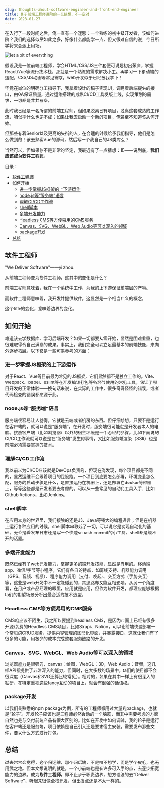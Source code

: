 ```yaml
---
slug: thoughts-about-software-engineer-and-front-end-engineer
title: 关于前端工程师进阶的一点猜想，不一定对
date: 2023-01-27
---
```


在入行了一段时间之后，俺一直有一个迷思：一个熟练的初中级开发者，该如何进阶？我们的选择似乎如此之多，好像什么都能学一点，但又很难自信的说，今日所学将来会派上用场。

![let a bit of everything](https://s2.loli.net/2023/01/19/XQdNB3FrbgqKtPj.jpg)

假设我是一位前端工程师，学会HTML/CSS/JS三件套便可说是初出茅庐，掌握React/Vue等流行技术栈，那就是一个熟练的需求解决小工。再学习一下移动端的适配，CSS/JS动画等常见需求，web开发似乎已经被我拿下！

毕竟在岗位的明确分工指导下，我拿着设计的稿子实现UI，调用着后端提供的接口，由QA保证质量，通过运维搭建的成熟CI/CD工具发版上线，实现策划的需求，一切都是井井有条。

此时我已经是一名所谓的前端工程师，但如果脱离已有项目，脱离这套成熟的工作流，咱似乎什么也完不成；如果让我去启动一个新的项目，俺甚至不知道该从何开始。

但那些有着Senior以及更高的头衔的人，在合适的时候给予我们指导，他们是怎么做到的！该去熟读Vue的源码，然后写一个我自己的JS类库么？

当然可以，但如果你不是非常的坚定，我最近有了一点猜想：即——说到底，**我们应该成为软件工程师**。

目录：

- [软件工程师](#软件工程师)
- [如何开始](#如何开始)
  - [进一步掌握JS框架的上下游运作](#进一步掌握js框架的上下游运作)
  - [node.js等“服务端”语言](#nodejs等服务端语言)
  - [理解CI/CD工作流](#理解cicd工作流)
  - [shell脚本](#shell脚本)
  - [多端开发能力](#多端开发能力)
  - [Headless CMS等方便易用的CMS服务](#headless-cms等方便易用的cms服务)
  - [Canvas、SVG、WebGL、Web Audio等可以深入的领域](#canvassvgwebglweb-audio等可以深入的领域)
  - [package开发](#package开发)
- [总结](#总结)

## 软件工程师

"We Deliver Software"——yi zhou.

从前端工程师变为软件工程师，这其中的变化是什么？

前端工程师意味着，我在一个系统中工作，为我的上下游保证前端层的产物。

而软件工程师意味着，我开发并提供软件。这显然是一个相当广义的概念。

这个title的变化，意味着边界的变化。

## 如何开始

难道该去学数据库、学习后端开发？如果一切都要从零开始，显然是困难重重，也很难取得令自己满意的成果。事实上，我们完全可以立足最基本的前端技能，来向外逐步拓展。以下仅是一些可供参考的方面：

### 进一步掌握JS框架的上下游运作

对于React、Vue等目前最为常见的JS框架，它们显然都不是独立工作的。Vite、Webpack、babel、eslint等在开发编译打包等各环节使用的常见工具，保证了项目开发的正常体验——换句话来说，在实际的工作中，很多奇奇怪怪的错误，或者代码检查的错误都来源于此。

### node.js等“服务端”语言

服务端很容易让人觉得，它就是云端或者机房的东西。但仔细想想，只要不是运行在客户端的，就可以说是“服务端”，在开发时，服务端很可能就是开发者本人的电脑。接触客户端（比如浏览器）以外的宿主环境是一个必经的步骤。比如下面说的CI/CD工作流就可以说是在“服务端”发生的事情，又比如服务端渲染（SSR）也是前端必须需要掌握的技术。

### 理解CI/CD工作流

我以前以为CI/CD应该就是DevOps负责的，但现在俺发现，每个项目都是不同的，显然运维不会跟着项目的屁股跑。一个项目到底要怎么部署，环境变量怎么配，服务的启动步骤是什么，是直接运行在机器上，还是部署在docker等容器上，等等这些都是开发者要去考虑的。可以从一些常见的自动化工具入手，比如Github Actions，比如Jenkins。

### shell脚本

在应用本身的世界里，我们接触的还是JS、Java等强大的编程语言；但是在机器上运行各种应用的时候，shell脚本串联起了一切，可以说它是实现自动化的基础。无论是看发布日志还是写一个快速squash commit的小工具，shell都是绕不开的话题。

### 多端开发能力

既然已经有了web开发能力，掌握更多的端开发技能，显然是有用的。移动端app、微信/字节等小程序，它们有各自的特点，如离线支持、机器能力调用（GPS、音频、视频）、程序能力调用（支付、唤起）、交互方式（手势交互）等，这些是web开发中不一定能碰到的，其思路却又能互相影响。从另一个角度看，在用户或产品经理的眼里，应用就是应用，但作为软件开发，都理应能够根据ta们的期望场景分析出最合适的技术选型。

### Headless CMS等方便易用的CMS服务

CMS咱应该不陌生，我之所以要提到headless CMS，是因为市面上已经有很多开源/免费的Headless CMS项目，比如Strapi、Notion，可以让前端快速部署一个常见的CRUD服务，提供内容管理的图形化界面，并暴露接口，这就让我们有了很多的可能，用极少的成本完成整套服务链路的开发。

### Canvas、SVG、WebGL、Web Audio等可以深入的领域

浏览器能力是很强的，canvas：绘图，WebGL：3D，Web Audio：音频，这几样API都提供了非常深入的能力，但同时，在大多数的场景中，ta们的使用都不会很深度（Canvas和SVG还算比较常见）。相对的，如果在其中一样上有很深入的钻研，在特定重视这些fancy互动的项目上，就会有很强的话语权。

### package开发

以我们最熟悉的npm package为例，所有的工程师都用过大量的package，也就是“轮子”。开发轮子应该也是工程师必然会动的一个脑筋，而其中需要考虑的方面自然也是与交付前端产品有很大区别的。比如在开发中如何调试，我的轮子是运行在客户端还是服务端，项目依赖是自己引入还是要求宿主安装，需要发布那些文件，要以什么方式进行打包。

## 总结

过去常常会觉得，这个归运维，那个归后端，不是咱不想学，而是学个皮毛，也无用武之地。但本文想说明的就是，一个小前端也是有许多可入手的点，去逐步拓宽能力的边界。成为**软件工程师**，即不止步于职责边界，想方设法的去“Deliver Software”，听起来很像全栈开发，但出发点还是不太一样的。
